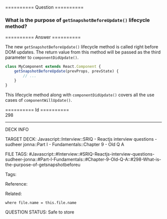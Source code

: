 ========== Question ==========  

### What is the purpose of `getSnapshotBeforeUpdate()` lifecycle method?  

========== Answer ==========  

The new `getSnapshotBeforeUpdate()` lifecycle method is called right before DOM updates. The return value from this method will be passed as the third parameter to `componentDidUpdate()`.

```javascript
class MyComponent extends React.Component {
    getSnapshotBeforeUpdate(prevProps, prevState) {
        // ...
    }
}
```

This lifecycle method along with `componentDidUpdate()` covers all the use cases of `componentWillUpdate()`.

========== Id ==========  
298

---

DECK INFO

TARGET DECK: Javascript::Interview::SRIQ - Reactjs interview questions - sudheer jonna::Part I - Fundamentals::Chapter 9 - Old Q A

FILE TAGS: #Javascript::#Interview::#SRIQ-Reactjs-interview-questions-sudheer-jonna::#Part-I-Fundamentals::#Chapter-9-Old-Q-A::#298-What-is-the-purpose-of-getsnapshotbeforeu

Tags:

Reference:

Related:

```dataview
where file.name = this.file.name
```
QUESTION STATUS: Safe to store
